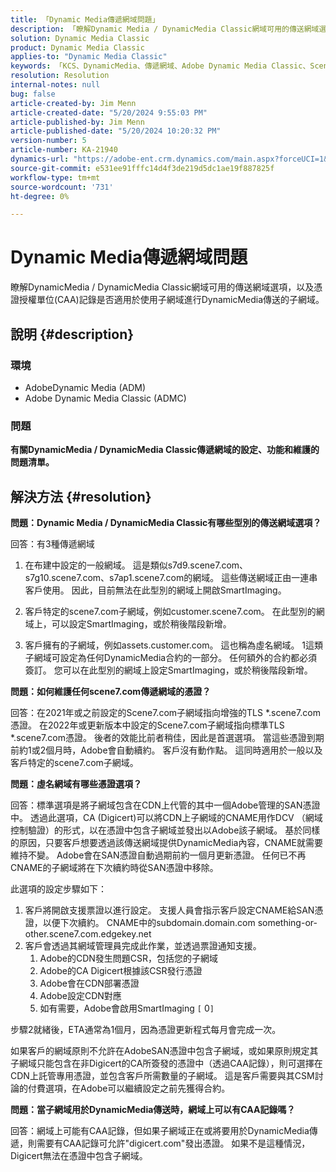 ```yaml
---
title: 「Dynamic Media傳遞網域問題」
description: 「瞭解Dynamic Media / DynamicMedia Classic網域可用的傳送網域選項。」
solution: Dynamic Media Classic
product: Dynamic Media Classic
applies-to: "Dynamic Media Classic"
keywords: 「KCS、DynamicMedia、傳遞網域、Adobe Dynamic Media Classic、Scene7、常見問題集、AdobeDynamic Media」
resolution: Resolution
internal-notes: null
bug: false
article-created-by: Jim Menn
article-created-date: "5/20/2024 9:55:03 PM"
article-published-by: Jim Menn
article-published-date: "5/20/2024 10:20:32 PM"
version-number: 5
article-number: KA-21940
dynamics-url: "https://adobe-ent.crm.dynamics.com/main.aspx?forceUCI=1&pagetype=entityrecord&etn=knowledgearticle&id=53a2569c-f316-ef11-9f8a-6045bd006268"
source-git-commit: e531ee91fffc14d4f3de219d5dc1ae19f887825f
workflow-type: tm+mt
source-wordcount: '731'
ht-degree: 0%

---
```


# Dynamic Media傳遞網域問題


瞭解DynamicMedia / DynamicMedia Classic網域可用的傳送網域選項，以及憑證授權單位(CAA)記錄是否適用於使用子網域進行DynamicMedia傳送的子網域。

## 說明 {#description}


### <b>環境</b>

- AdobeDynamic Media (ADM)
- Adobe Dynamic Media Classic (ADMC)


### <b>問題</b>

<b>有關DynamicMedia / DynamicMedia Classic傳遞網域的設定、功能和維護的問題清單。</b>


## 解決方法 {#resolution}


<b>問題：Dynamic Media / DynamicMedia Classic有哪些型別的傳送網域選項？</b>

回答：有3種傳遞網域

1) 在布建中設定的一般網域。 這是類似s7d9.scene7.com、s7g10.scene7.com、s7ap1.scene7.com的網域。
這些傳送網域正由一連串客戶使用。 因此，目前無法在此型別的網域上開啟SmartImaging。

2) 客戶特定的scene7.com子網域，例如customer.scene7.com。 在此型別的網域上，可以設定SmartImaging，或於稍後階段新增。

3) 客戶擁有的子網域，例如assets.customer.com。 這也稱為虛名網域。 1這類子網域可設定為任何DynamicMedia合約的一部分。 任何額外的合約都必須簽訂。 您可以在此型別的網域上設定SmartImaging，或於稍後階段新增。

<b>問題：如何維護任何scene7.com傳遞網域的憑證？</b>

回答：在2021年或之前設定的Scene7.com子網域指向增強的TLS \*.scene7.com憑證。 在2022年或更新版本中設定的Scene7.com子網域指向標準TLS \*.scene7.com憑證。 後者的效能比前者稍佳，因此是首選選項。 當這些憑證到期前約1或2個月時，Adobe會自動續約。 客戶沒有動作點。 這同時適用於一般以及客戶特定的scene7.com子網域。

<b>問題：虛名網域有哪些憑證選項？</b>

回答：標準選項是將子網域包含在CDN上代管的其中一個Adobe管理的SAN憑證中。 透過此選項，CA (Digicert)可以將CDN上子網域的CNAME用作DCV （網域控制驗證）的形式，以在憑證中包含子網域並發出以Adobe該子網域。 基於同樣的原因，只要客戶想要透過該傳送網域提供DynamicMedia內容，CNAME就需要維持不變。 Adobe會在SAN憑證自動過期前約一個月更新憑證。 任何已不再CNAME的子網域將在下次續約時從SAN憑證中移除。

此選項的設定步驟如下：

1. 客戶將開啟支援票證以進行設定。    支援人員會指示客戶設定CNAME給SAN憑證，以便下次續約。
CNAME中的subdomain.domain.com something-or-other.scene7.com.edgekey.net
2. 客戶會透過其網域管理員完成此作業，並透過票證通知支援。
   1. Adobe的CDN發生問題CSR，包括您的子網域
   2. Adobe的CA Digicert根據該CSR發行憑證
   3. Adobe會在CDN部署憑證
   4. Adobe設定CDN對應
   5. 如有需要，Adobe會啟用SmartImaging `[` 0`]`


步驟2就緒後，ETA通常為1個月，因為憑證更新程式每月會完成一次。

<!--
[`\[` 0`\]`  https://experienceleague.adobe.com/docs/experience-manager-65/assets/dynamic/imaging-faq.html?lang=en](http://`[`%200`]`%20%20https://experienceleague.adobe.com/docs/experience-manager-65/assets/dynamic/imaging-faq.html?lang=en)
-->

如果客戶的網域原則不允許在AdobeSAN憑證中包含子網域，或如果原則規定其子網域只能包含在非Digicert的CA所簽發的憑證中（透過CAA記錄），則可選擇在CDN上託管專用憑證，並包含客戶所需數量的子網域。 這是客戶需要與其CSM討論的付費選項，在Adobe可以繼續設定之前先獲得合約。

<b>問題：當子網域用於DynamicMedia傳送時，網域上可以有CAA記錄嗎？</b>

回答：網域上可能有CAA記錄，但如果子網域正在或將要用於DynamicMedia傳遞，則需要有CAA記錄可允許&quot;digicert.com&quot;發出憑證。 如果不是這種情況，Digicert無法在憑證中包含子網域。
